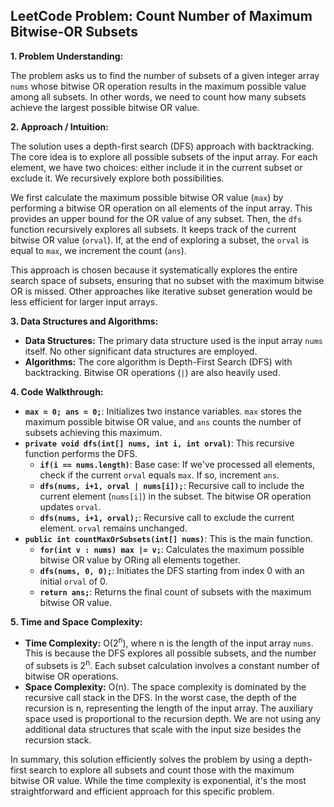 ## LeetCode Problem: Count Number of Maximum Bitwise-OR Subsets

**1. Problem Understanding:**

The problem asks us to find the number of subsets of a given integer array `nums` whose bitwise OR operation results in the maximum possible value among all subsets.  In other words, we need to count how many subsets achieve the largest possible bitwise OR value.

**2. Approach / Intuition:**

The solution uses a depth-first search (DFS) approach with backtracking.  The core idea is to explore all possible subsets of the input array. For each element, we have two choices: either include it in the current subset or exclude it.  We recursively explore both possibilities.

We first calculate the maximum possible bitwise OR value (`max`) by performing a bitwise OR operation on all elements of the input array. This provides an upper bound for the OR value of any subset. Then, the `dfs` function recursively explores all subsets.  It keeps track of the current bitwise OR value (`orval`). If, at the end of exploring a subset, the `orval` is equal to `max`, we increment the count (`ans`).

This approach is chosen because it systematically explores the entire search space of subsets, ensuring that no subset with the maximum bitwise OR is missed.  Other approaches like iterative subset generation would be less efficient for larger input arrays.

**3. Data Structures and Algorithms:**

* **Data Structures:** The primary data structure used is the input array `nums` itself.  No other significant data structures are employed.
* **Algorithms:** The core algorithm is Depth-First Search (DFS) with backtracking.  Bitwise OR operations (`|`) are also heavily used.

**4. Code Walkthrough:**

* **`max = 0; ans = 0;`**: Initializes two instance variables. `max` stores the maximum possible bitwise OR value, and `ans` counts the number of subsets achieving this maximum.
* **`private void dfs(int[] nums, int i, int orval)`**: This recursive function performs the DFS.
    * **`if(i == nums.length)`**: Base case: If we've processed all elements, check if the current `orval` equals `max`. If so, increment `ans`.
    * **`dfs(nums, i+1, orval | nums[i]);`**: Recursive call to include the current element (`nums[i]`) in the subset.  The bitwise OR operation updates `orval`.
    * **`dfs(nums, i+1, orval);`**: Recursive call to exclude the current element. `orval` remains unchanged.
* **`public int countMaxOrSubsets(int[] nums)`**: This is the main function.
    * **`for(int v : nums) max |= v;`**: Calculates the maximum possible bitwise OR value by ORing all elements together.
    * **`dfs(nums, 0, 0);`**: Initiates the DFS starting from index 0 with an initial `orval` of 0.
    * **`return ans;`**: Returns the final count of subsets with the maximum bitwise OR value.


**5. Time and Space Complexity:**

* **Time Complexity:** O(2<sup>n</sup>), where n is the length of the input array `nums`. This is because the DFS explores all possible subsets, and the number of subsets is 2<sup>n</sup>.  Each subset calculation involves a constant number of bitwise OR operations.
* **Space Complexity:** O(n). The space complexity is dominated by the recursive call stack in the DFS. In the worst case, the depth of the recursion is n, representing the length of the input array.  The auxiliary space used is proportional to the recursion depth.  We are not using any additional data structures that scale with the input size besides the recursion stack.


In summary, this solution efficiently solves the problem by using a depth-first search to explore all subsets and count those with the maximum bitwise OR value.  While the time complexity is exponential, it's the most straightforward and efficient approach for this specific problem.
